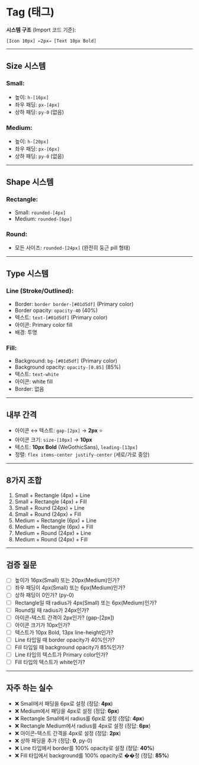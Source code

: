 # Tag (태그)

**시스템 구조** (Import 코드 기준):
```
[Icon 10px] ←2px→ [Text 10px Bold]
```

---

## Size 시스템

### **Small**:
- 높이: `h-[16px]`
- 좌우 패딩: `px-[4px]`
- 상하 패딩: `py-0` (없음)

### **Medium**:
- 높이: `h-[20px]`
- 좌우 패딩: `px-[6px]`
- 상하 패딩: `py-0` (없음)

---

## Shape 시스템

### **Rectangle**:
- Small: `rounded-[4px]`
- Medium: `rounded-[6px]`

### **Round**:
- 모든 사이즈: `rounded-[24px]` (완전히 둥근 pill 형태)

---

## Type 시스템

### **Line** (Stroke/Outlined):
- Border: `border border-[#01d5df]` (Primary color)
- Border opacity: `opacity-40` (40%)
- 텍스트: `text-[#01d5df]` (Primary color)
- 아이콘: Primary color fill
- 배경: 투명

### **Fill**:
- Background: `bg-[#01d5df]` (Primary color)
- Background opacity: `opacity-[0.85]` (85%)
- 텍스트: `text-white`
- 아이콘: white fill
- Border: 없음

---

## 내부 간격

- 아이콘 ↔ 텍스트: `gap-[2px]` → **2px** ⭐
- 아이콘 크기: `size-[10px]` → **10px**
- 텍스트: **10px Bold** (WeGothicSans), `leading-[13px]`
- 정렬: `flex items-center justify-center` (세로/가로 중앙)

---

## 8가지 조합

1. Small + Rectangle (4px) + Line
2. Small + Rectangle (4px) + Fill
3. Small + Round (24px) + Line
4. Small + Round (24px) + Fill
5. Medium + Rectangle (6px) + Line
6. Medium + Rectangle (6px) + Fill
7. Medium + Round (24px) + Line
8. Medium + Round (24px) + Fill

---

## 검증 질문

- [ ] 높이가 16px(Small) 또는 20px(Medium)인가?
- [ ] 좌우 패딩이 4px(Small) 또는 6px(Medium)인가?
- [ ] 상하 패딩이 0인가? (py-0)
- [ ] Rectangle일 때 radius가 4px(Small) 또는 6px(Medium)인가?
- [ ] Round일 때 radius가 24px인가?
- [ ] 아이콘-텍스트 간격이 2px인가? (gap-[2px])
- [ ] 아이콘 크기가 10px인가?
- [ ] 텍스트가 10px Bold, 13px line-height인가?
- [ ] Line 타입일 때 border opacity가 40%인가?
- [ ] Fill 타입일 때 background opacity가 85%인가?
- [ ] Line 타입의 텍스트가 Primary color인가?
- [ ] Fill 타입의 텍스트가 white인가?

---

## 자주 하는 실수

- ❌ Small에서 패딩을 6px로 설정 (정답: **4px**)
- ❌ Medium에서 패딩을 4px로 설정 (정답: **6px**)
- ❌ Rectangle Small에서 radius를 6px로 설정 (정답: **4px**)
- ❌ Rectangle Medium에서 radius를 4px로 설정 (정답: **6px**)
- ❌ 아이콘-텍스트 간격을 4px로 설정 (정답: **2px**)
- ❌ 상하 패딩을 추가 (정답: **0**, py-0)
- ❌ Line 타입에서 border를 100% opacity로 설정 (정답: **40%**)
- ❌ Fill 타입에서 background를 100% opacity로 ��정 (정답: **85%**)
